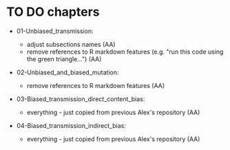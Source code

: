 # TO DO chapters


* 01-Unbiased_transmission: 
  * adjust subsections names (AA)
  * remove references to R markdown features (e.g. "run this code using the green triangle...") (AA)
  
* 02-Unbiased_and_biased_mutation:
  * remove references to R markdown features (AA)
  
* 03-Biased_transmission_direct_content_bias:
  * everything - just copied from previous Alex's repository (AA)

* 04-Biased_transmission_indirect_bias:
  * everything - just copied from previous Alex's repository (AA)

